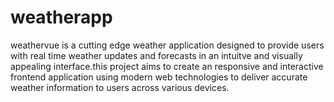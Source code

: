 # weatherapp
weathervue is a cutting edge weather application designed to provide users with real time weather updates and forecasts in an intuitve and visually appealing interface.this project aims to create an responsive and interactive frontend application using modern web technologies to deliver accurate weather information to users across various devices.
